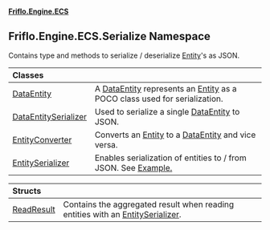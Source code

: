 #### [Friflo.Engine.ECS](index.md 'index')

## Friflo.Engine.ECS.Serialize Namespace

Contains type and methods to serialize / deserialize [Entity](Entity.md 'Friflo.Engine.ECS.Entity')'s as JSON.

| Classes | |
| :--- | :--- |
| [DataEntity](DataEntity.md 'Friflo.Engine.ECS.Serialize.DataEntity') | A [DataEntity](DataEntity.md 'Friflo.Engine.ECS.Serialize.DataEntity') represents an [Entity](Entity.md 'Friflo.Engine.ECS.Entity') as a POCO class used for serialization. |
| [DataEntitySerializer](DataEntitySerializer.md 'Friflo.Engine.ECS.Serialize.DataEntitySerializer') | Used to serialize a single [DataEntity](DataEntity.md 'Friflo.Engine.ECS.Serialize.DataEntity') to JSON. |
| [EntityConverter](EntityConverter.md 'Friflo.Engine.ECS.Serialize.EntityConverter') | Converts an [Entity](Entity.md 'Friflo.Engine.ECS.Entity') to a [DataEntity](DataEntity.md 'Friflo.Engine.ECS.Serialize.DataEntity') and vice versa. |
| [EntitySerializer](EntitySerializer.md 'Friflo.Engine.ECS.Serialize.EntitySerializer') | Enables serialization of entities to / from JSON. See <a href="https://github.com/friflo/Friflo.Json.Fliox/blob/main/Engine/README.md#json-serialization">Example.</a> |

| Structs | |
| :--- | :--- |
| [ReadResult](ReadResult.md 'Friflo.Engine.ECS.Serialize.ReadResult') | Contains the aggregated result when reading entities with an [EntitySerializer](EntitySerializer.md 'Friflo.Engine.ECS.Serialize.EntitySerializer'). |
